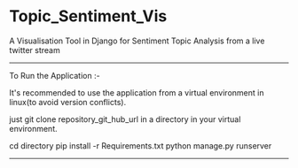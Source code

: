 Topic_Sentiment_Vis
===================

A Visualisation Tool in Django for Sentiment Topic Analysis from a live twitter stream


-----------------------------------------------------------------------------
To Run the Application :-

It's recommended to use the application from a virtual environment in linux(to avoid version conflicts).

just
git clone repository_git_hub_url
in a directory in your virtual environment.

cd directory
pip install -r Requirements.txt
python manage.py runserver


-----------------------------------------------------------------------------

